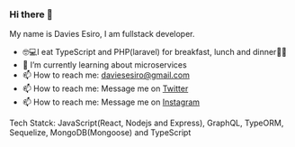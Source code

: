 ### Hi there 👋
My name is Davies Esiro, I am fullstack developer.
- 🤓💻I eat TypeScript and PHP(laravel) for breakfast, lunch and dinner🍴🍚 
- 🌱 I’m currently learning about microservices
- 📫 How to reach me: daviesesiro@gmail.com
- 📫 How to reach me: Message me on [Twitter](https://twitter.com/@ojurereoluwad)
- 📫 How to reach me: Message me on [Instagram](https://instagram.com/daviesesiro)

Tech Statck: JavaScript(React, Nodejs and Express), GraphQL, TypeORM, Sequelize, MongoDB(Mongoose) and TypeScript

<!--
**webcrawler124/webcrawler124** is a ✨ _special_ ✨ repository because its `README.md` (this file) appears on your GitHub profile.

Here are some ideas to get you started:

- 🔭 I’m currently working on ...
- 🌱 I’m currently learning ...
- 👯 I’m looking to collaborate on ...
- 🤔 I’m looking for help with ...
- 💬 Ask me about ...
- 📫 How to reach me: ...
- 😄 Pronouns: ...
- ⚡ Fun fact: ...
- 🔭 I’m currently working on forum as a school project with a cool friend

-->

